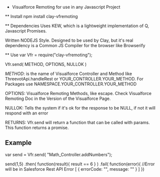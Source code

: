 * Visualforce Remoting for use in any Javascript Project

** Install
npm install clay-vfremoting

** Dependencies
Uses KEW, which is a lightweight implementation of Q, Javascript Promises.

Written NODEJS Style. Designed to be used by Clay, but it's real dependency is a Common JS Compiler for the browser like Browserify

** Use
var Vfr = require("clay-vfremoting");

Vfr.send( METHOD, OPTIONS, NULLOK )

*METHOD*: is the name of Visualforce Controller and Method like ThreevotApi.handleRest or YOUR_CONTROLLER.YOUR_METHOD. For Packages use NAMESPACE.YOUR_CONTROLLER.YOUR_METHOD

OPTIONS: Visualforce Remoting Methods, like escape. Check Visualforce Remoting Doc in the Version of the Visualforce Page.

NULLOK: Tells the system if it's ok for the response to be NULL, if not it will respond with an error

RETURNS: Vfr.send will return a function that can be called with params. This function returns a promise.

## Example
var send = Vfr.send( "Math_Controller.addNumbers");

send(1,5)
.then( function(result){ result == 6 } )
.fail( function(error){
  //Error will be in Salesforce Rest API Error [ { errorCode: "", message: "" } ]
})
